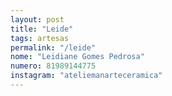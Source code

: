 ```yaml
---
layout: post
title: "Leide"
tags: artesas
permalink: "/leide"
nome: "Leidiane Gomes Pedrosa"
numero: 81989144775
instagram: "ateliemanarteceramica"
---
```



  
